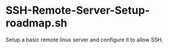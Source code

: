 # SSH-Remote-Server-Setup-roadmap.sh
Setup a basic remote linux server and configure it to allow SSH.
